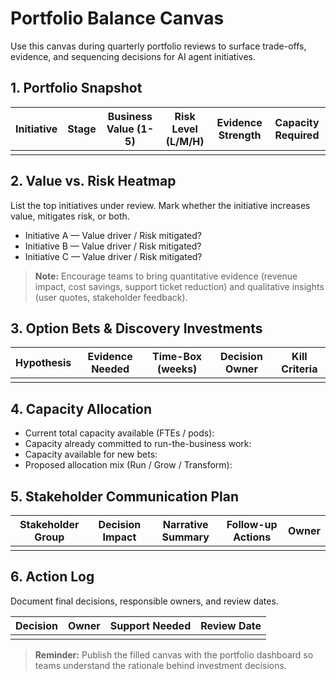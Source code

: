 # Portfolio Balance Canvas

Use this canvas during quarterly portfolio reviews to surface trade-offs, evidence, and sequencing decisions for AI agent initiatives.

## 1. Portfolio Snapshot

| Initiative | Stage | Business Value (1-5) | Risk Level (L/M/H) | Evidence Strength | Capacity Required |
| ---------- | ----- | --------------------- | ------------------ | ----------------- | ---------------- |
| | | | | | |

## 2. Value vs. Risk Heatmap

List the top initiatives under review. Mark whether the initiative increases value, mitigates risk, or both.

- Initiative A — Value driver / Risk mitigated?
- Initiative B — Value driver / Risk mitigated?
- Initiative C — Value driver / Risk mitigated?

> **Note:** Encourage teams to bring quantitative evidence (revenue impact, cost savings, support ticket reduction) and qualitative insights (user quotes, stakeholder feedback).

## 3. Option Bets & Discovery Investments

| Hypothesis | Evidence Needed | Time-Box (weeks) | Decision Owner | Kill Criteria |
| ---------- | --------------- | ---------------- | -------------- | ------------- |
| | | | | |

## 4. Capacity Allocation

- Current total capacity available (FTEs / pods):
- Capacity already committed to run-the-business work:
- Capacity available for new bets:
- Proposed allocation mix (Run / Grow / Transform):

## 5. Stakeholder Communication Plan

| Stakeholder Group | Decision Impact | Narrative Summary | Follow-up Actions | Owner |
| ----------------- | --------------- | ----------------- | ----------------- | ----- |
| | | | | |

## 6. Action Log

Document final decisions, responsible owners, and review dates.

| Decision | Owner | Support Needed | Review Date |
| -------- | ----- | -------------- | ----------- |
| | | | |

> **Reminder:** Publish the filled canvas with the portfolio dashboard so teams understand the rationale behind investment decisions.
